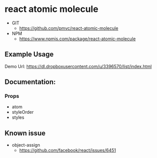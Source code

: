 react atomic molecule 
===============
   * GIT
      * https://github.com/pmvc/react-atomic-molecule 
   * NPM
      * https://www.npmjs.com/package/react-atomic-molecule 

## Example Usage
Demo Url:
https://dl.dropboxusercontent.com/u/3396570/list/index.html

## Documentation:
### Props
   * atom
   * styleOrder
   * styles

## Known issue
   * object-assign
      * https://github.com/facebook/react/issues/6451
